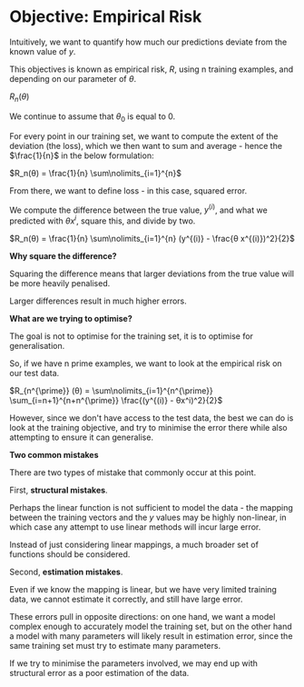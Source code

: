 # Objective: Empirical Risk

Intuitively, we want to quantify how much our predictions deviate from the known value of $y$.

This objectives is known as empirical risk, $R$, using n training examples, and depending on our parameter of $θ$.

$R_n(θ)$

We continue to assume that $θ_0$ is equal to $0$.

For every point in our training set, we want to compute the extent of the deviation (the loss), which we then want to sum and average - hence the $\frac{1}{n}$ in the below formulation:

$R_n(θ) = \frac{1}{n} \sum\nolimits_{i=1}^{n}$

From there, we want to define loss - in this case, squared error.

We compute the difference between the true value, $y^{(i)}$, and what we predicted with $θ x^i$, square this, and divide by two.

$R_n(θ) = \frac{1}{n} \sum\nolimits_{i=1}^{n} (y^{(i)} - \frac{θ x^{(i)})^2}{2}$

**Why square the difference?**

Squaring the difference means that larger deviations from the true value will be more heavily penalised.

Larger differences result in much higher errors.

**What are we trying to optimise?**

The goal is not to optimise for the training set, it is to optimise for generalisation.

So, if we have n prime examples, we want to look at the empirical risk on our test data.

$R_{n^{\prime}} (θ) = \sum\nolimits_{i=1}^{n^{\prime}} \sum_{i=n+1}^{n+n^{\prime}} \frac{(y^{(i)} - θx^i)^2}{2}$

However, since we don't have access to the test data, the best we can do is look at the training objective, and try to minimise the error there while also attempting to ensure it can generalise.

**Two common mistakes**

There are two types of mistake that commonly occur at this point.

First, **structural mistakes**.

Perhaps the linear function is not sufficient to model the data - the mapping between the training vectors and the $y$ values may be highly non-linear, in which case any attempt to use linear methods will incur large error.

Instead of just considering linear mappings, a much broader set of functions should be considered.

Second, **estimation mistakes**.

Even if we know the mapping is linear, but we have very limited training data, we cannot estimate it correctly, and still have large error.

These errors pull in opposite directions: on one hand, we want a model complex enough to accurately model the training set, but on the other hand a model with many parameters will likely result in estimation error, since the same training set must try to estimate many parameters.

If we try to minimise the parameters involved, we may end up with structural error as a poor estimation of the data.
